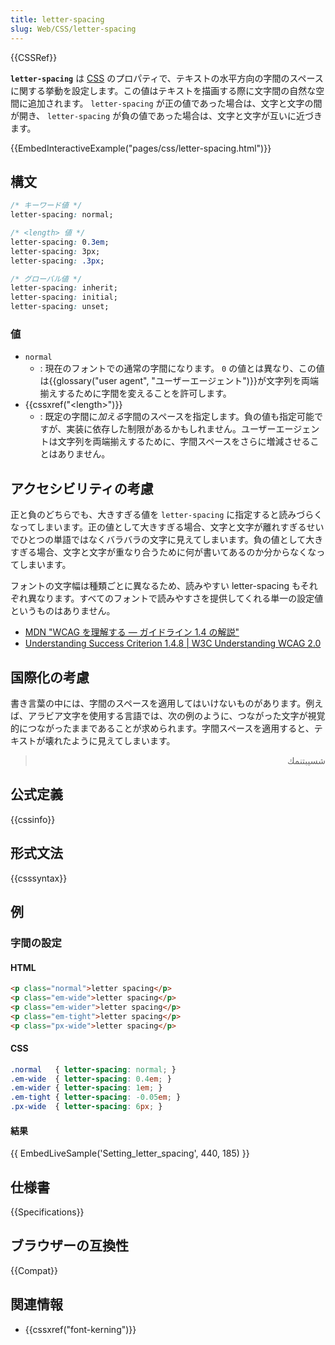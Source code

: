 ```yaml
---
title: letter-spacing
slug: Web/CSS/letter-spacing
---
```

{{CSSRef}}

**`letter-spacing`** は [CSS](/ja/docs/Web/CSS) のプロパティで、テキストの水平方向の字間のスペースに関する挙動を設定します。この値はテキストを描画する際に文字間の自然な空間に追加されます。 `letter-spacing` が正の値であった場合は、文字と文字の間が開き、 `letter-spacing` が負の値であった場合は、文字と文字が互いに近づきます。

{{EmbedInteractiveExample("pages/css/letter-spacing.html")}}

## 構文

```css
/* キーワード値 */
letter-spacing: normal;

/* <length> 値 */
letter-spacing: 0.3em;
letter-spacing: 3px;
letter-spacing: .3px;

/* グローバル値 */
letter-spacing: inherit;
letter-spacing: initial;
letter-spacing: unset;
```

### 値

- `normal`
  - : 現在のフォントでの通常の字間になります。 `0` の値とは異なり、この値は{{glossary("user agent", "ユーザーエージェント")}}が文字列を両端揃えするために字間を変えることを許可します。
- {{cssxref("&lt;length&gt;")}}
  - : 既定の字間に*加える*字間のスペースを指定します。負の値も指定可能ですが、実装に依存した制限があるかもしれません。ユーザーエージェントは文字列を両端揃えするために、字間スペースをさらに増減させることはありません。

## アクセシビリティの考慮

正と負のどちらでも、大きすぎる値を `letter-spacing` に指定すると読みづらくなってしまいます。正の値として大きすぎる場合、文字と文字が離れすぎるせいでひとつの単語ではなくバラバラの文字に見えてしまいます。負の値として大きすぎる場合、文字と文字が重なり合うために何が書いてあるのか分からなくなってしまいます。

フォントの文字幅は種類ごとに異なるため、読みやすい letter-spacing もそれぞれ異なります。すべてのフォントで読みやすさを提供してくれる単一の設定値というものはありません。

- [MDN "WCAG を理解する ― ガイドライン 1.4 の解説"](/ja/docs/Web/Accessibility/Understanding_WCAG/Perceivable#guideline_1.4_make_it_easier_for_users_to_see_and_hear_content_including_separating_foreground_from_background)
- [Understanding Success Criterion 1.4.8 | W3C Understanding WCAG 2.0](https://www.w3.org/TR/UNDERSTANDING-WCAG20/visual-audio-contrast-visual-presentation.html)

## 国際化の考慮

書き言葉の中には、字間のスペースを適用してはいけないものがあります。例えば、アラビア文字を使用する言語では、次の例のように、つながった文字が視覚的につながったままであることが求められます。字間スペースを適用すると、テキストが壊れたように見えてしまいます。

> <p lang="ar" dir="rtl">شسيبتنمك</p>

## 公式定義

{{cssinfo}}

## 形式文法

{{csssyntax}}

## 例

<h3 id="Setting_letter_spacing">字間の設定</h3>

#### HTML

```html
<p class="normal">letter spacing</p>
<p class="em-wide">letter spacing</p>
<p class="em-wider">letter spacing</p>
<p class="em-tight">letter spacing</p>
<p class="px-wide">letter spacing</p>
```

#### CSS

```css
.normal   { letter-spacing: normal; }
.em-wide  { letter-spacing: 0.4em; }
.em-wider { letter-spacing: 1em; }
.em-tight { letter-spacing: -0.05em; }
.px-wide  { letter-spacing: 6px; }
```

#### 結果

{{ EmbedLiveSample('Setting_letter_spacing', 440, 185) }}

## 仕様書

{{Specifications}}

## ブラウザーの互換性

{{Compat}}

## 関連情報

- {{cssxref("font-kerning")}}
